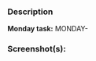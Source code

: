### Description

<!-- Shortly describe the changes made -->

**Monday task:** MONDAY-<number>

<!-- Replace <number> with the item's number in Monday.com and it'll automagically turn into a link -->

<!-- ignore-task-list-start -->
<!--
### ToDo
If there are any tasks that need to be done prior to this PR being merged, write them here.
A bot will make sure that you've checked them all before allowing merging the PR
- [ ] task 1
-->
<!-- ignore-task-list-end -->

### Screenshot(s):

<!--
If relevant, it is helpful to include screenshots which help understand what changed. e.g. new feature / before / after

_before:_

_after:_

-->
